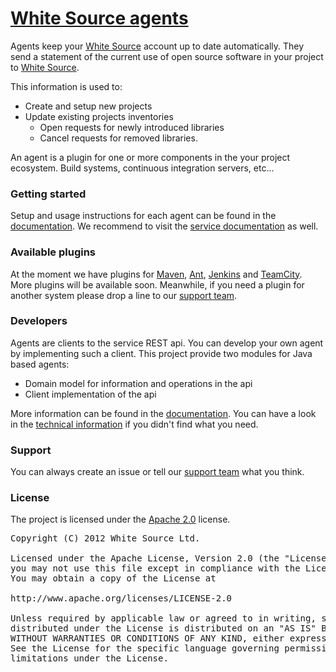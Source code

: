 [White Source agents][1]
===================

Agents keep your [White Source][2] account up to date automatically.
They send a statement of the current use of open source software in your project to [White Source][2].

This information is used to:
 
 * Create and setup new projects
 * Update existing projects inventories
    * Open requests for newly introduced libraries
    * Cancel requests for removed libraries.

An agent is a plugin for one or more components in the your project ecosystem. Build systems, continuous integration servers, etc...

### Getting started
Setup and usage instructions for each agent can be found in the [documentation][1].
We recommend to visit the [service documentation][7] as well.

### Available plugins
At the moment we have plugins for [Maven][3], [Ant][10], [Jenkins][4] and [TeamCity][5].
More plugins will be available soon. 
Meanwhile, if you need a plugin for another system please drop a line to our [support team][6].

### Developers
Agents are clients to the service REST api. You can develop your own agent by implementing such a client.
This project provide two modules for Java based agents:

 * Domain model for information and operations in the api
 * Client implementation of the api
 
More information can be found in the [documentation][1]. 
You can have a look in the [technical information][9] if you didn't find what you need.

### Support
You can always create an issue or tell our [support team][6] what you think.

### License
The project is licensed under the [Apache 2.0][8] license.
<pre>
Copyright (C) 2012 White Source Ltd.

Licensed under the Apache License, Version 2.0 (the "License");
you may not use this file except in compliance with the License.
You may obtain a copy of the License at

http://www.apache.org/licenses/LICENSE-2.0

Unless required by applicable law or agreed to in writing, software
distributed under the License is distributed on an "AS IS" BASIS,
WITHOUT WARRANTIES OR CONDITIONS OF ANY KIND, either express or implied.
See the License for the specific language governing permissions and
limitations under the License.
</pre>

[1]: http://docs.whitesourcesoftware.com/display/docs/Agents
[2]: http://www.whitesourcesoftware.com
[3]: http://www.github.com/whitesource/maven-plugin
[4]: http://www.github.com/whitesource/jenkins-whitesource-plugin
[5]: http://www.github.com/whitesource/teamcity-plugin
[6]: mailto:support@whitesourcesoftware.com
[7]: http://docs.whitesourcesoftware.com/display/serviceDocs/Home
[8]: http://www.apache.org/licenses/LICENSE-2.0.html
[9]: http://whitesource.github.com/agents
[10]: http://www.github.com/whitesource/ant-plugin
